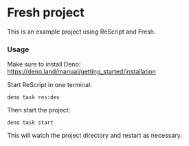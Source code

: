 # Fresh project

This is an example project using ReScript and Fresh.

### Usage

Make sure to install Deno: https://deno.land/manual/getting_started/installation

Start ReScript in one terminal:
```
deno task res:dev
```

Then start the project:

```
deno task start
```

This will watch the project directory and restart as necessary.
